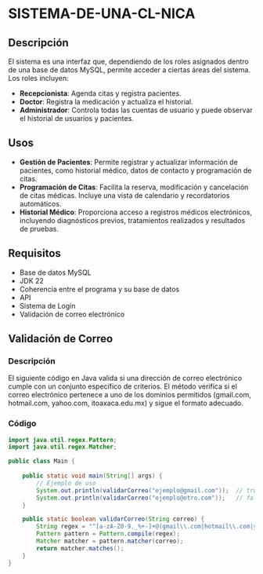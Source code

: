 # SISTEMA-DE-UNA-CL-NICA

## Descripción

El sistema es una interfaz que, dependiendo de los roles asignados dentro de una base de datos MySQL, permite acceder a ciertas áreas del sistema. Los roles incluyen:

- **Recepcionista**: Agenda citas y registra pacientes.
- **Doctor**: Registra la medicación y actualiza el historial.
- **Administrador**: Controla todas las cuentas de usuario y puede observar el historial de usuarios y pacientes.

## Usos

- **Gestión de Pacientes**: Permite registrar y actualizar información de pacientes, como historial médico, datos de contacto y programación de citas.
- **Programación de Citas**: Facilita la reserva, modificación y cancelación de citas médicas. Incluye una vista de calendario y recordatorios automáticos.
- **Historial Médico**: Proporciona acceso a registros médicos electrónicos, incluyendo diagnósticos previos, tratamientos realizados y resultados de pruebas.

## Requisitos

- Base de datos MySQL
- JDK 22
- Coherencia entre el programa y su base de datos
- API
- Sistema de Login
- Validación de correo electrónico

## Validación de Correo

### Descripción

El siguiente código en Java valida si una dirección de correo electrónico cumple con un conjunto específico de criterios. El método verifica si el correo electrónico pertenece a uno de los dominios permitidos (gmail.com, hotmail.com, yahoo.com, itoaxaca.edu.mx) y sigue el formato adecuado.

### Código

```java
import java.util.regex.Pattern;
import java.util.regex.Matcher;

public class Main {
    
    public static void main(String[] args) {
        // Ejemplo de uso
        System.out.println(validarCorreo("ejemplo@gmail.com"));  // true
        System.out.println(validarCorreo("ejemplo@otro.com"));   // false
    }

    public static boolean validarCorreo(String correo) {
        String regex = "^[a-zA-Z0-9._%+-]+@(gmail\\.com|hotmail\\.com|yahoo\\.com|itoaxaca\\.edu\\.mx)$";
        Pattern pattern = Pattern.compile(regex);
        Matcher matcher = pattern.matcher(correo);
        return matcher.matches();
    }
}

